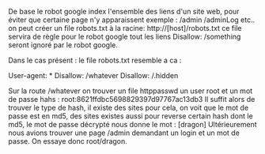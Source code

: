 De base le robot google index l'ensemble des liens d'un site web, pour éviter que certaine page n'y apparaissent exemple : /admin /adminLog etc.. on peut créer un file robots.txt à la racine: http://[host]/robots.txt ce file servira de règle pour le robot google tout les liens Disallow: /something seront ignoré par le robot google.

Dans le cas présent : le file robots.txt resemble a ca : 



User-agent: *
Disallow: /whatever
Disallow: /.hidden

Sur la route /whatever on trouver un file httppasswd
un user root et un mot de passe hahs : root:8621ffdbc5698829397d97767ac13db3
Il suffit alors de trouver le type de hash, il existe des sites pour cela, on voit que le mot de passe est en md5, des sites existes aussi pour reverse certain hash dont le md5, le mot de passe décrypté nous donne le mot : [dragon]
Ultérieurement nous avions trouver une page /admin demandant un login et un mot de passe. On essaye donc root/dragon.